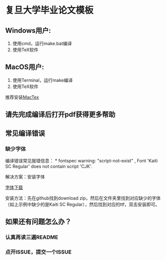 # 复旦大学毕业论文模板

## Windows用户: 

1. 使用cmd，运行make.bat编译
2. 使用TeX软件

## MacOS用户:

1. 使用Terminal，运行make编译
2. 使用TeX软件

推荐安装[MacTex](https://tug.org/mactex/mactex-download.html)


## 请先完成编译后打开pdf获得更多帮助

## 常见编译错误

### 缺少字体

编译错误常见报错信息：
\* fontspec warning: "script-not-exist" , Font 'Kaiti SC Regular' does not contain script 'CJK'.

解决方案：安装字体

[字体下载](https://github.com/dolbydu/font)

安装方法：先在github找到download zip，然后在文件夹里找到对应缺少的字体（如上示例中缺少的是Kaiti SC Regular），然后找到对应的ttf，双击安装即可。

## 如果还有问题怎么办？

### 认真再读三遍README

### 点开ISSUE，提交一个ISSUE


